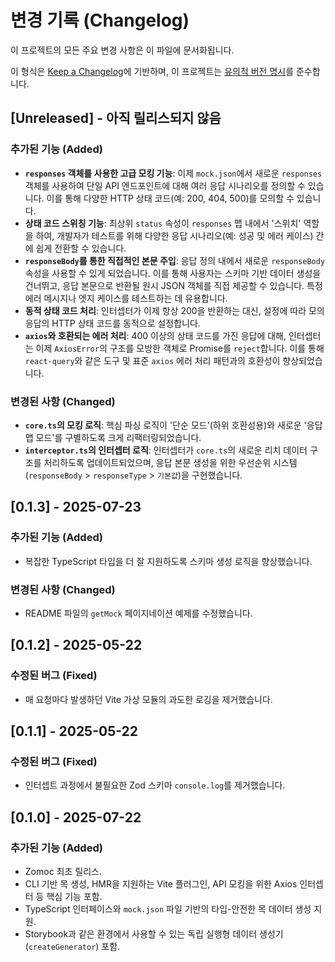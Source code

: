 # 변경 기록 (Changelog)

이 프로젝트의 모든 주요 변경 사항은 이 파일에 문서화됩니다.

이 형식은 [Keep a Changelog](https://keepachangelog.com/ko/1.0.0/)에 기반하며,
이 프로젝트는 [유의적 버전 명시](https://semver.org/lang/ko/spec/v2.0.0.html)를 준수합니다.

## [Unreleased] - 아직 릴리스되지 않음

### 추가된 기능 (Added)

- **`responses` 객체를 사용한 고급 모킹 기능**: 이제 `mock.json`에서 새로운 `responses` 객체를 사용하여 단일 API 엔드포인트에 대해 여러 응답 시나리오를 정의할 수 있습니다. 이를 통해 다양한 HTTP 상태 코드(예: 200, 404, 500)를 모의할 수 있습니다.
- **상태 코드 스위칭 기능**: 최상위 `status` 속성이 `responses` 맵 내에서 '스위치' 역할을 하여, 개발자가 테스트를 위해 다양한 응답 시나리오(예: 성공 및 에러 케이스) 간에 쉽게 전환할 수 있습니다.
- **`responseBody`를 통한 직접적인 본문 주입**: 응답 정의 내에서 새로운 `responseBody` 속성을 사용할 수 있게 되었습니다. 이를 통해 사용자는 스키마 기반 데이터 생성을 건너뛰고, 응답 본문으로 반환될 원시 JSON 객체를 직접 제공할 수 있습니다. 특정 에러 메시지나 엣지 케이스를 테스트하는 데 유용합니다.
- **동적 상태 코드 처리**: 인터셉터가 이제 항상 200을 반환하는 대신, 설정에 따라 모의 응답의 HTTP 상태 코드를 동적으로 설정합니다.
- **`axios`와 호환되는 에러 처리**: 400 이상의 상태 코드를 가진 응답에 대해, 인터셉터는 이제 `AxiosError`의 구조를 모방한 객체로 Promise를 `reject`합니다. 이를 통해 `react-query`와 같은 도구 및 표준 `axios` 에러 처리 패턴과의 호환성이 향상되었습니다.

### 변경된 사항 (Changed)

- **`core.ts`의 모킹 로직**: 핵심 파싱 로직이 '단순 모드'(하위 호환성용)와 새로운 '응답 맵 모드'를 구별하도록 크게 리팩터링되었습니다.
- **`interceptor.ts`의 인터셉터 로직**: 인터셉터가 `core.ts`의 새로운 리치 데이터 구조를 처리하도록 업데이트되었으며, 응답 본문 생성을 위한 우선순위 시스템(`responseBody` > `responseType` > `기본값`)을 구현했습니다.

## [0.1.3] - 2025-07-23

### 추가된 기능 (Added)

- 복잡한 TypeScript 타입을 더 잘 지원하도록 스키마 생성 로직을 향상했습니다.

### 변경된 사항 (Changed)

- README 파일의 `getMock` 페이지네이션 예제를 수정했습니다.

## [0.1.2] - 2025-05-22

### 수정된 버그 (Fixed)

- 매 요청마다 발생하던 Vite 가상 모듈의 과도한 로깅을 제거했습니다.

## [0.1.1] - 2025-05-22

### 수정된 버그 (Fixed)

- 인터셉트 과정에서 불필요한 Zod 스키마 `console.log`를 제거했습니다.

## [0.1.0] - 2025-07-22

### 추가된 기능 (Added)

- Zomoc 최초 릴리스.
- CLI 기반 목 생성, HMR을 지원하는 Vite 플러그인, API 모킹을 위한 Axios 인터셉터 등 핵심 기능 포함.
- TypeScript 인터페이스와 `mock.json` 파일 기반의 타입-안전한 목 데이터 생성 지원.
- Storybook과 같은 환경에서 사용할 수 있는 독립 실행형 데이터 생성기(`createGenerator`) 포함.
